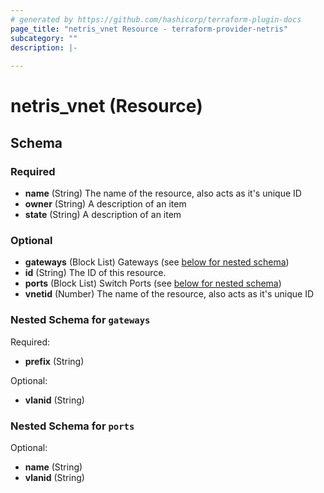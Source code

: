 ```yaml
---
# generated by https://github.com/hashicorp/terraform-plugin-docs
page_title: "netris_vnet Resource - terraform-provider-netris"
subcategory: ""
description: |-
  
---
```


# netris_vnet (Resource)





<!-- schema generated by tfplugindocs -->
## Schema

### Required

- **name** (String) The name of the resource, also acts as it's unique ID
- **owner** (String) A description of an item
- **state** (String) A description of an item

### Optional

- **gateways** (Block List) Gateways (see [below for nested schema](#nestedblock--gateways))
- **id** (String) The ID of this resource.
- **ports** (Block List) Switch Ports (see [below for nested schema](#nestedblock--ports))
- **vnetid** (Number) The name of the resource, also acts as it's unique ID

<a id="nestedblock--gateways"></a>
### Nested Schema for `gateways`

Required:

- **prefix** (String)

Optional:

- **vlanid** (String)


<a id="nestedblock--ports"></a>
### Nested Schema for `ports`

Optional:

- **name** (String)
- **vlanid** (String)


